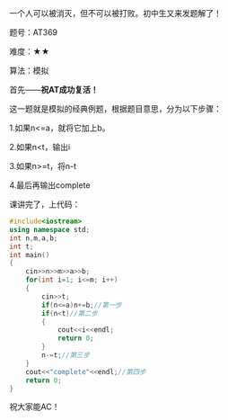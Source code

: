 一个人可以被消灭，但不可以被打败。初中生又来发题解了！

题号：AT369

难度：★★

算法：模拟

首先——**祝AT成功复活！**

这一题就是模拟的经典例题，根据题目意思，分为以下步骤：

1.如果n<=a，就将它加上b。

2.如果n<t，输出i

3.如果n>=t，将n-t

4.最后再输出complete

课讲完了，上代码：

```cpp
#include<iostream>
using namespace std;
int n,m,a,b;
int t;
int main()
{
	cin>>n>>m>>a>>b;
	for(int i=1; i<=m; i++)
	{
		cin>>t;
		if(n<=a)n+=b;//第一步
		if(n<t)//第二步
		{
			cout<<i<<endl;
			return 0;
		}
		n-=t;//第三步
	}
	cout<<"complete"<<endl;//第四步
	return 0;
}
```
祝大家能AC！